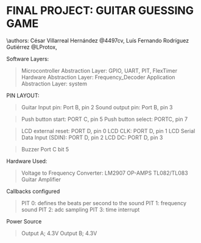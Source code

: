 ﻿# FINAL PROJECT: GUITAR GUESSING GAME
\authors: César Villarreal Hernández         @4497cv,
	      Luís Fernando Rodríguez Gutiérrez  @LProtox,


Software Layers:
> Microcontroller Abstraction Layer: GPIO, UART, PIT, FlexTimer
> Hardware Abstraction Layer: Frequency_Decoder
> Application Abstraction Layer: system

PIN LAYOUT:
> Guitar Input pin: Port B, pin 2
> Sound output pin: Port B, pin 3
	
> Push button start: PORT C, pin 5
> Push button select: PORTC, pin 7

> LCD external reset: PORT D, pin 0
> LCD CLK: PORT D, pin 1
> LCD Serial Data Input (SDIN): PORT D, pin 2
> LCD DC: PORT D, pin 3

> Buzzer Port C bit 5


Hardware Used:
> Voltage to Frequency Converter: LM2907
> OP-AMPS TL082/TL083
> Guitar Amplifier

Callbacks configured
> PIT 0: defines the beats per second to the sound
> PIT 1: frequency sound
> PIT 2: adc sampling
> PIT 3: time interrupt

Power Source
>Output A; 4.3V
>Output B; 4.3V
